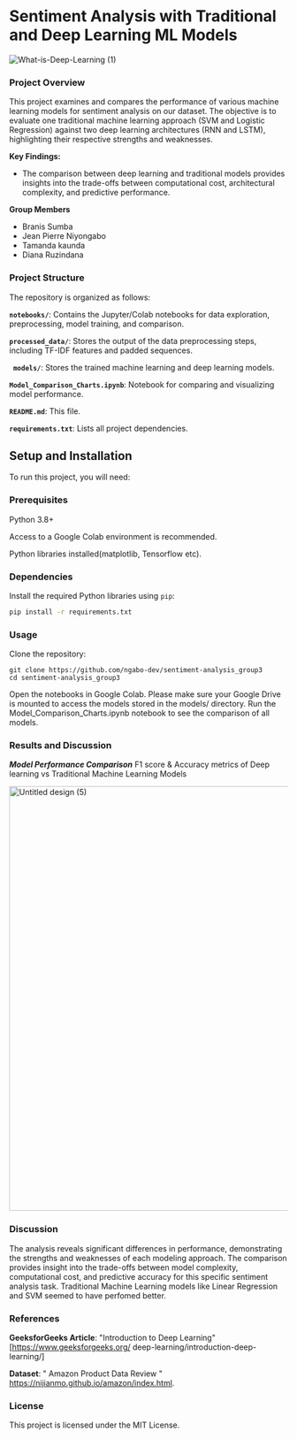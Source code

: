 # Sentiment Analysis with Traditional and Deep Learning ML Models

![What-is-Deep-Learning (1)](https://github.com/user-attachments/assets/42beb733-2243-4da7-9c2d-d0ec9ec41c2c)

### Project Overview
This project examines and compares the performance of various machine learning models for sentiment analysis on our dataset. The objective is to evaluate one traditional machine learning approach (SVM and Logistic Regression) against two deep learning architectures (RNN and LSTM), highlighting their respective strengths and weaknesses.


**Key Findings:**
* The comparison between deep learning and traditional models provides insights into the trade-offs between computational cost, architectural complexity, and predictive performance.
  
**Group Members**
* Branis Sumba
* Jean Pierre Niyongabo
* Tamanda kaunda
* Diana Ruzindana

### Project Structure
The repository is organized as follows:

 **`notebooks/`**: Contains the Jupyter/Colab notebooks for data exploration, preprocessing, model training, and comparison.
 
 **`processed_data/`**: Stores the output of the data preprocessing steps, including TF-IDF features and padded sequences.
 
 **` models/`**: Stores the trained machine learning and deep learning models.
 
 **`Model_Comparison_Charts.ipynb`**: Notebook for comparing and visualizing model performance.
 
 **`README.md`**: This file.
 
 **`requirements.txt`**: Lists all project dependencies.

## Setup and Installation
To run this project, you will need:

### Prerequisites
   Python 3.8+
   
   Access to a Google Colab environment is recommended.
   
   Python libraries installed(matplotlib, Tensorflow etc).

### Dependencies
Install the required Python libraries using `pip`:
```bash
pip install -r requirements.txt
```
### Usage
Clone the repository:
```
git clone https://github.com/ngabo-dev/sentiment-analysis_group3
cd sentiment-analysis_group3
```

Open the notebooks in Google Colab. 
Please make sure your Google Drive is mounted to access the models stored in the models/ directory.
Run the Model_Comparison_Charts.ipynb notebook to see the comparison of all models.

### Results and Discussion
***Model Performance Comparison***
F1 score & Accuracy metrics of Deep learning vs Traditional Machine Learning Models

<img width="1366" height="768" alt="Untitled design (5)" src="https://github.com/user-attachments/assets/bfbaec0c-fc3d-4dde-a0e8-30579238e4c7" />



### Discussion
The analysis reveals significant differences in performance, demonstrating the strengths and weaknesses of each modeling approach.
The comparison provides insight into the trade-offs between model complexity, computational cost, and predictive accuracy for this specific sentiment analysis task. 
Traditional Machine Learning models like Linear Regression and SVM seemed to have perfomed better. 
 
### References
**GeeksforGeeks Article**: "Introduction to Deep Learning" [https://www.geeksforgeeks.org/
 deep-learning/introduction-deep-learning/]

 
**Dataset**: " Amazon Product Data Review " https://nijianmo.github.io/amazon/index.html.

### License
This project is licensed under the MIT License. 


